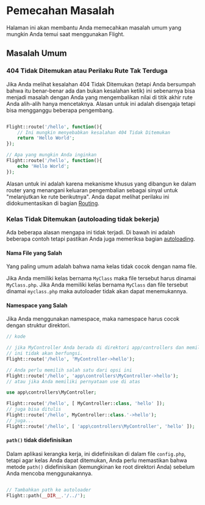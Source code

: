 # Pemecahan Masalah

Halaman ini akan membantu Anda memecahkan masalah umum yang mungkin Anda temui saat menggunakan Flight.

## Masalah Umum

### 404 Tidak Ditemukan atau Perilaku Rute Tak Terduga

Jika Anda melihat kesalahan 404 Tidak Ditemukan (tetapi Anda bersumpah bahwa itu benar-benar ada dan bukan kesalahan ketik) ini sebenarnya bisa menjadi masalah 
dengan Anda yang mengembalikan nilai di titik akhir rute Anda alih-alih hanya mencetaknya. Alasan untuk ini adalah disengaja tetapi bisa mengganggu beberapa pengembang.

```php

Flight::route('/hello', function(){
	// Ini mungkin menyebabkan kesalahan 404 Tidak Ditemukan
	return 'Hello World';
});

// Apa yang mungkin Anda inginkan
Flight::route('/hello', function(){
	echo 'Hello World';
});

```

Alasan untuk ini adalah karena mekanisme khusus yang dibangun ke dalam router yang menangani keluaran pengembalian sebagai sinyal untuk "melanjutkan ke rute berikutnya". 
Anda dapat melihat perilaku ini didokumentasikan di bagian [Routing](/learn/routing#passing).

### Kelas Tidak Ditemukan (autoloading tidak bekerja)

Ada beberapa alasan mengapa ini tidak terjadi. Di bawah ini adalah beberapa contoh tetapi pastikan Anda juga memeriksa bagian [autoloading](/learn/autoloading).

#### Nama File yang Salah
Yang paling umum adalah bahwa nama kelas tidak cocok dengan nama file.

Jika Anda memiliki kelas bernama `MyClass` maka file tersebut harus dinamai `MyClass.php`. Jika Anda memiliki kelas bernama `MyClass` dan file tersebut dinamai `myclass.php`
maka autoloader tidak akan dapat menemukannya.

#### Namespace yang Salah
Jika Anda menggunakan namespace, maka namespace harus cocok dengan struktur direktori.

```php
// kode

// jika MyController Anda berada di direktori app/controllers dan memiliki namespace
// ini tidak akan berfungsi.
Flight::route('/hello', 'MyController->hello');

// Anda perlu memilih salah satu dari opsi ini
Flight::route('/hello', 'app\controllers\MyController->hello');
// atau jika Anda memiliki pernyataan use di atas

use app\controllers\MyController;

Flight::route('/hello', [ MyController::class, 'hello' ]);
// juga bisa ditulis
Flight::route('/hello', MyController::class.'->hello');
// juga...
Flight::route('/hello', [ 'app\controllers\MyController', 'hello' ]);
```

#### `path()` tidak didefinisikan

Dalam aplikasi kerangka kerja, ini didefinisikan di dalam file `config.php`, tetapi agar kelas Anda dapat ditemukan, Anda perlu memastikan bahwa metode `path()`
didefinisikan (kemungkinan ke root direktori Anda) sebelum Anda mencoba menggunakannya.

```php

// Tambahkan path ke autoloader
Flight::path(__DIR__.'/../');

```